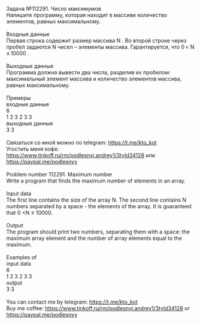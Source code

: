 Задача №112291. Число максимумов<br />Напишите программу, которая находит в массиве количество элементов, равных максимальному.<br /><br />Входные данные<br />Первая строка содержит размер массива N . Во второй строке через пробел задаются N чисел – элементы массива. Гарантируется, что 0 < N ≤ 10000 .<br /><br />Выходные данные<br />Программа должна вывести два числа, разделив их пробелом: максимальный элемент массива и количество элементов массива, равных максимальному.<br /><br />Примеры<br />входные данные<br />6<br />1 2 3 2 3 3<br />выходные данные<br />3 3<br /><br />Связаться со мной можно по telegram: https://t.me/kto_kot<br />Угостить меня кофе: https://www.tinkoff.ru/rm/podlesnyi.andrey1/3tyld34128 или https://paypal.me/podlesnyy<br /><br />Problem number 112291. Maximum number<br />Write a program that finds the maximum number of elements in an array.<br /><br />Input data<br />The first line contains the size of the array N. The second line contains N numbers separated by a space - the elements of the array. It is guaranteed that 0 <N ≤ 10000.<br /><br />Output<br />The program should print two numbers, separating them with a space: the maximum array element and the number of array elements equal to the maximum.<br /><br />Examples of<br />input data<br />6<br />1 2 3 2 3 3<br />output<br />3 3<br /><br /> You can contact me by telegram: https://t.me/kto_kot <br /> Buy me coffee: https://www.tinkoff.ru/rm/podlesnyi.andrey1/3tyld34128 or https://paypal.me/podlesnyy